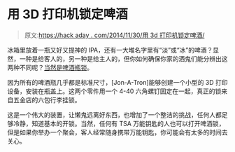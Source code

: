 # 用 3D 打印机锁定啤酒

> 原文:[https://hack aday . com/2014/11/30/用 3d 打印机锁定啤酒/](https://hackaday.com/2014/11/30/locking-a-beer-with-a-3d-printer/)

冰箱里放着一瓶又好又提神的 IPA，还有一大堆名字里有“淡”或“冰”的啤酒？显然，一种是给客人的，另一种是给主人的，但你如何确保你家的酒鬼们能分辨出这两种不同呢？[当然是啤酒瓶锁](http://www.instructables.com/id/Beer-Bottle-Lock/?ALLSTEPS)。

因为所有的啤酒瓶几乎都是标准尺寸，[Jon-A-Tron]能够创建一个小型的 3D 打印设备，安装在瓶盖上。这两个零件用一个 4-40 六角螺钉固定在一起，真正的锁来自五金店的六包行李挂锁。

这是一个伟大的装置，让懒鬼远离好东西，也增加了一个整洁的挑战，任何人都足够冷静，知道基本的开锁。当然，任何有 TSA 万能钥匙的人也可以打开啤酒锁，但是如果你举办一个聚会，客人经常随身携带万能钥匙，你可能会有太多的时间去关心。